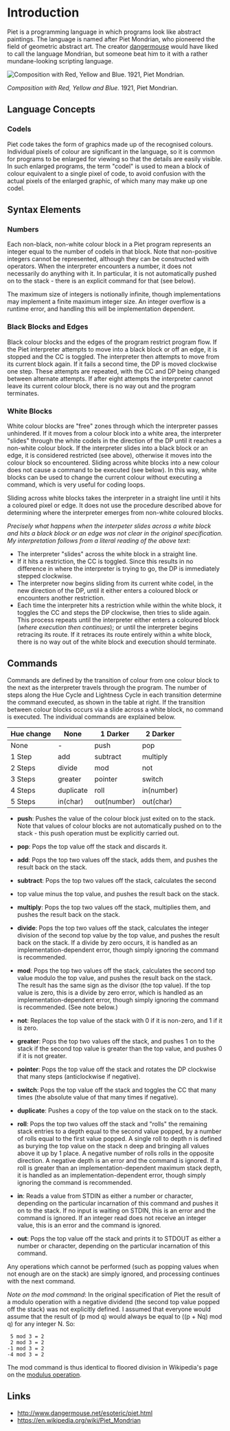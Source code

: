 # Introduction

Piet is a programming language in which programs look like abstract paintings. 
The language is named after Piet Mondrian, who pioneered the field of geometric
abstract art. The creator [dangermouse](http://www.dangermouse.net) would have liked to call the
language Mondrian, but someone beat him to it with a rather mundane-looking
scripting language.

![Composition with Red, Yellow and Blue. 1921, Piet Mondrian.](http://www.dangermouse.net/esoteric/piet/Mondrian.jpg)

*Composition with Red, Yellow and Blue.*
1921, Piet Mondrian.

## Language Concepts

### Codels
Piet code takes the form of graphics made up of the recognised colours. Individual
pixels of colour are significant in the language, so it is common for programs to
be enlarged for viewing so that the details are easily visible. In such enlarged
programs, the term "codel" is used to mean a block of colour equivalent to a
single pixel of code, to avoid confusion with the actual pixels of the enlarged
graphic, of which many may make up one codel.

## Syntax Elements

### Numbers
Each non-black, non-white colour block in a Piet program represents an integer
equal to the number of codels in that block. Note that non-positive integers
cannot be represented, although they can be constructed with operators. When
the interpreter encounters a number, it does not necessarily do anything with
it. In particular, it is not automatically pushed on to the stack - there is an
explicit command for that (see below).

The maximum size of integers is notionally infinite, though implementations may
implement a finite maximum integer size. An integer overflow is a runtime error,
and handling this will be implementation dependent. 

### Black Blocks and Edges
Black colour blocks and the edges of the program restrict program flow. If the
Piet interpreter attempts to move into a black block or off an edge, it is
stopped and the CC is toggled. The interpreter then attempts to move from its
current block again. If it fails a second time, the DP is moved clockwise one
step. These attempts are repeated, with the CC and DP being changed between
alternate attempts. If after eight attempts the interpreter cannot leave its
current colour block, there is no way out and the program terminates. 

### White Blocks
White colour blocks are "free" zones through which the interpreter passes
unhindered. If it moves from a colour block into a white area, the interpreter
"slides" through the white codels in the direction of the DP until it reaches a
non-white colour block. If the interpreter slides into a black block or an edge,
it is considered restricted (see above), otherwise it moves into the colour
block so encountered. Sliding across white blocks into a new colour does not
cause a command to be executed (see below). In this way, white blocks can be
used to change the current colour without executing a command, which is very
useful for coding loops. 

Sliding across white blocks takes the interpreter in a straight line until it
hits a coloured pixel or edge. It does not use the procedure described above
for determining where the interpreter emerges from non-white coloured blocks.

_Precisely what happens when the interpeter slides across a white block and
 hits a black block or an edge was not clear in the original specification.
My interpretation follows from a literal reading of the above text_:

* The interpreter "slides" across the white block in a straight line.
* If it hits a restriction, the CC is toggled. Since this results in no 
  difference in where the interpreter is trying to go, the DP is immediately
  stepped clockwise.
* The interpreter now begins sliding from its current white codel, in the new
  direction of the DP, until it either enters a coloured block or encounters
  another restriction.
* Each time the interpreter hits a restriction while within the white block, it
  toggles the CC and steps the DP clockwise, then tries to slide again. This
  process repeats until the interpreter either enters a coloured block (_where
  execution then continues_); or until the interpreter begins retracing its
  route. If it retraces its route entirely within a white block, there is no
  way out of the white block and execution should terminate.

## Commands
Commands are defined by the transition of colour from one colour block to the 
next as the interpreter travels through the program. The number of steps along 
the Hue Cycle and Lightness Cycle in each transition determine the command 
executed, as shown in the table at right. If the transition between colour 
blocks occurs via a slide across a white block, no command is executed. The 
individual commands are explained below.

| Hue change | None      | 1 Darker    | 2 Darker   |
|------------|-----------|-------------|------------|
| None	     | -         | push        | pop        |
| 1 Step     | add       | subtract    | multiply   |
| 2 Steps    | divide    | mod         | not        |
| 3 Steps    | greater   | pointer     | switch     |
| 4 Steps    | duplicate | roll        | in(number) |
| 5 Steps    | in(char)  | out(number) | out(char)  |

* **push**: Pushes the value of the colour block just exited on to the stack.
   Note that values of colour blocks are not automatically pushed on to the
   stack - this push operation must be explicitly carried out.

* **pop**: Pops the top value off the stack and discards it.

* **add**: Pops the top two values off the stack, adds them, and pushes the
  result back on the stack.

* **subtract**: Pops the top two values off the stack, calculates the second
*   top value minus the top value, and pushes the result back on the stack.

* **multiply**: Pops the top two values off the stack, multiplies them, and 
  pushes the result back on the stack.

* **divide**: Pops the top two values off the stack, calculates the integer 
  division of the second top value by the top value, and pushes the result
  back on the stack. If a divide by zero occurs, it is handled as an
  implementation-dependent error, though simply ignoring the command is
  recommended.

* **mod**: Pops the top two values off the stack, calculates the second top
  value modulo the top value, and pushes the result back on the stack. The
  result has the same sign as the divisor (the top value). If the top value is
  zero, this is a divide by zero error, which is handled as an implementation-dependent
  error, though simply ignoring the command is recommended. (See note below.)

* **not**: Replaces the top value of the stack with 0 if it is non-zero, and 1
  if it is zero.

* **greater**: Pops the top two values off the stack, and pushes 1 on to the
  stack if the second top value is greater than the top value, and pushes 0 if
  it is not greater.

* **pointer**: Pops the top value off the stack and rotates the DP clockwise
  that many steps (anticlockwise if negative).

* **switch**: Pops the top value off the stack and toggles the CC that many
  times (the absolute value of that many times if negative).

* **duplicate**: Pushes a copy of the top value on the stack on to the stack.

* **roll**: Pops the top two values off the stack and "rolls" the remaining
  stack entries to a depth equal to the second value popped, by a number of
  rolls equal to the first value popped. A single roll to depth n is defined as
  burying the top value on the stack n deep and bringing all values above it up
  by 1 place. A negative number of rolls rolls in the opposite direction. A
  negative depth is an error and the command is ignored. If a roll is greater
  than an implementation-dependent maximum stack depth, it is handled as an
  implementation-dependent error, though simply ignoring the command is
  recommended.

* **in**: Reads a value from STDIN as either a number or character, depending
  on the particular incarnation of this command and pushes it on to the stack.
  If no input is waiting on STDIN, this is an error and the command is ignored.
  If an integer read does not receive an integer value, this is an error and
  the command is ignored.

* **out**: Pops the top value off the stack and prints it to STDOUT as either a
  number or character, depending on the particular incarnation of this command.

Any operations which cannot be performed (such as popping values when not enough
are on the stack) are simply ignored, and processing continues with the next
command. 

_Note on the mod command_: In the original specification of Piet the result of
a modulo operation with a negative dividend (the second top value popped off
the stack) was not explicitly defined. I assumed that everyone would assume
that the result of (p mod q) would always be equal to ((p + Nq) mod q) for any
integer N. So:

     5 mod 3 = 2
     2 mod 3 = 2
    -1 mod 3 = 2
    -4 mod 3 = 2

The mod command is thus identical to floored division in Wikipedia's page on
the [modulus operation](https://en.wikipedia.org/wiki/Modulo_operation).

## Links
* http://www.dangermouse.net/esoteric/piet.html
* https://en.wikipedia.org/wiki/Piet_Mondrian
